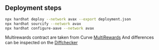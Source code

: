 ## Deployment steps

```sh
npx hardhat deploy --network avax --export deployment.json
npx hardhat sourcify --network avax
npx hardhat configure-aave --network avax
```

Multirewards contract are taken from Curve 
[MultiRewards](https://github.com/curvefi/multi-rewards/blob/master/contracts/MultiRewards.sol)
And differences can be inspected on the [Diffchecker](https://www.diffchecker.com/JnKF55JE)

